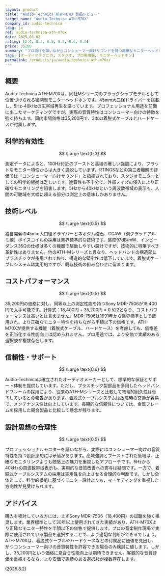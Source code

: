 ```yaml
---
layout: product
title: "Audio-Technica ATH-M70X 製品レビュー"
target_name: "Audio-Technica ATH-M70X"
company_id: audio-technica
lang: ja
ref: audio-technica-ath-m70x
date: 2025-08-02
rating: [2.4, 0.3, 0.5, 0.5, 0.6, 0.5]
price: 35200
summary: "プロ向けを謳いながらコンシューマー向けサウンドを持つ高価なモニターヘッドホン。同等性能の製品が半額程度の価格で入手可能。"
tags: [オーディオテクニカ, スタジオ, プロ用機器, モニターヘッドホン]
permalink: /products/ja/audio-technica-ath-m70x/
---
```

## 概要

Audio-Technica ATH-M70Xは、同社Mシリーズのフラッグシップモデルとして位置づけられる密閉型モニターヘッドホンです。45mm大口径ドライバーを搭載し、5Hz-40kHzの広帯域再生を謳っています。プロフェッショナル用途を前面に出したマーケティングですが、実際の音質特性はコンシューマー向けの特徴を強く持ちます。国内市場価格は35,200円で、3本の着脱式ケーブルとハードケースが付属します。

## 科学的有効性

$$ \Large \text{0.3} $$

測定データによると、100Hz付近のブーストと高域の著しい強調により、フラットなモニター特性からは大きく逸脱しています。RTINGSなどの第三者機関の評価では「コンシューマー向けサウンド」と指摘されており、スタジオモニターとしての科学的根拠は乏しいです。遮音性も不十分で、外部ノイズの侵入により正確なモニタリングを阻害します。5Hzから40kHzという周波数帯域の表示も、人間の可聴域を大幅に超える部分は測定上の意味しかありません。

## 技術レベル

$$ \Large \text{0.5} $$

独自開発の45mm大口径ドライバーとネオジム磁石、CCAW（銅クラッドアルミ線）ボイスコイルの採用は業界標準的な技術です。感度97dB/mW、インピーダンス35Ωの仕様は多くの機器で駆動しやすい設計ですが、技術的に特筆すべき革新性はありません。他のATH-Mシリーズと異なり、ヘッドバンドの構造部にプラスチックが多用されており、構造的な堅牢性は低下しています。着脱式ケーブルシステムは実用的ですが、既存技術の組み合わせに留まります。

## コストパフォーマンス

$$ \Large \text{0.5} $$

35,200円の価格に対し、同等以上の測定性能を持つSony MDR-7506が18,400円で入手可能です。計算式：18,400円 ÷ 35,200円 = 0.522となり、コストパフォーマンスは高いとは言えません。MDR-7506は1991年から業界標準として使用され、より正確なモニター特性を持ちながら半額以下の価格です。ATH-M70Xが提供する機能（着脱式ケーブル、ハードケース）を考慮しても、価格差を正当化する性能向上は認められません。プロ用途では、より安価で実績のある選択肢が複数存在します。

## 信頼性・サポート

$$ \Large \text{0.6} $$

Audio-Technicaは確立されたオーディオメーカーとして、標準的な保証とサポート体制を提供しています。ただし、プラスチック製部品を多用したヘッドバンドフレームの採用により、従来のATH-Mシリーズと比較して物理的耐久性は低下しているとの報告があります。着脱式ケーブルシステムは故障時の交換が容易で、メンテナンス性は向上しています。長期的な信頼性については、金属フレームを採用した競合製品と比較して懸念が残ります。

## 設計思想の合理性

$$ \Large \text{0.5} $$

プロフェッショナルモニターを謳いながら、実際にはコンシューマー向けの音質特性を持つ設計思想には矛盾があります。高域強調とブーストされた低域は、正確なモニタリングよりも聴感上の魅力を重視したアプローチです。5Hzから40kHzの周波数帯域表示も、実用的な音質改善への寄与は疑問です。一方で、着脱式ケーブルシステムの採用は実用性を向上させる合理的な判断です。しかし全体として、科学的根拠に基づくモニター設計よりも、マーケティングを重視した方向性が見受けられます。

## アドバイス

購入を検討している方には、まずSony MDR-7506（18,400円）の試聴を強く推奨します。業界標準として30年以上使用されてきた実績があり、ATH-M70Xより正確なモニター特性を半額以下の価格で提供します。プロの音楽制作現場で実際に使用されている製品を選択することで、より適切な判断ができるでしょう。ATH-M70Xは、着脱式ケーブルやハードケースなどの付属品に価値を見出し、かつコンシューマー向けの音質特性を許容できる場合のみ検討に値します。しかし、35,200円という価格に見合う性能向上は期待できません。客観的な音質評価を重視するなら、より安価で実績のある選択肢が複数存在します。

(2025.8.2)
